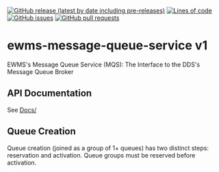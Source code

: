 <!--- Top of README Badges (automated) --->
[![GitHub release (latest by date including pre-releases)](https://img.shields.io/github/v/release/Observation-Management-Service/ewms-message-queue-service?include_prereleases)](https://github.com/Observation-Management-Service/ewms-message-queue-service/) [![Lines of code](https://img.shields.io/tokei/lines/github/Observation-Management-Service/ewms-message-queue-service)](https://github.com/Observation-Management-Service/ewms-message-queue-service/) [![GitHub issues](https://img.shields.io/github/issues/Observation-Management-Service/ewms-message-queue-service)](https://github.com/Observation-Management-Service/ewms-message-queue-service/issues?q=is%3Aissue+sort%3Aupdated-desc+is%3Aopen) [![GitHub pull requests](https://img.shields.io/github/issues-pr/Observation-Management-Service/ewms-message-queue-service)](https://github.com/Observation-Management-Service/ewms-message-queue-service/pulls?q=is%3Apr+sort%3Aupdated-desc+is%3Aopen) 
<!--- End of README Badges (automated) --->

# ewms-message-queue-service v1

EWMS's Message Queue Service (MQS): The Interface to the DDS's Message Queue Broker

## API Documentation

See [Docs/](./Docs)

## Queue Creation

Queue creation (joined as a group of 1+ queues) has two distinct steps: reservation and activation. Queue groups must be
reserved before activation.
